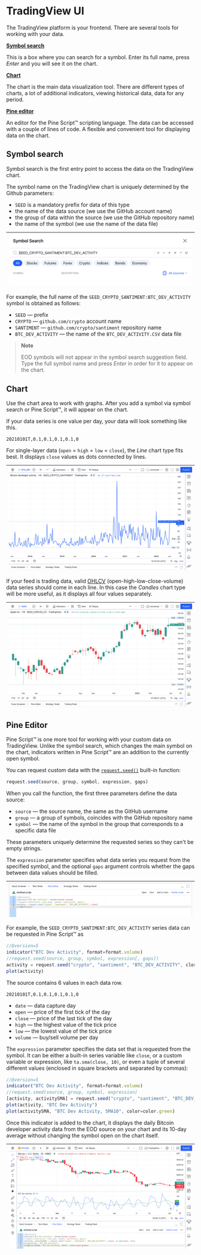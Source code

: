 [ui_chart_candles]: /images/ui_chart_candles.png
[ui_chart_line]: /images/ui_chart_line.png
[ui_search]: /images/ui_search_empty.png
[ui_pine]: /images/ui_pine.png
[ui_pine_btc]: /images/ui_chart_pine_sma_btc.png
[request_seed]: https://www.tradingview.com/pine-script-reference/v5/#fun_request{dot}seed
[support_ohlc]: https://www.tradingview.com/support/solutions/43000619436-heikin-ashi/

# TradingView UI

The TradingView platform is your frontend. There are several tools for working with your data.

__[Symbol search](#symbol-search)__

This is a box where you can search for a symbol. Enter its full name, press _Enter_ and you will see it on the chart.

__[Chart](#chart)__

The chart is the main data visualization tool.
There are different types of charts, a lot of additional indicators, viewing historical data, data for any period.

__[Pine editor](#pine-editor)__

An editor for the Pine Script™ scripting language. The data can be accessed with a couple of lines of code.
A flexible and convenient tool for displaying data on the chart.

## Symbol search

Symbol search is the first entry point to access the data on the TradingView chart.

The symbol name on the TradingView chart is uniquely determined by the Github parameters:

- `SEED` is a mandatory prefix for data of this type
- the name of the data source (we use the GitHub account name)
- the group of data within the source (we use the GitHub repository name)
- the name of the symbol (we use the name of the data file)

|![Symbol Search][ui_search]|
|-|

For example, the full name of the `SEED_CRYPTO_SANTIMENT:BTC_DEV_ACTIVITY` symbol is obtained as follows:

- `SEED` — prefix
- `CRYPTO` — `github.com/crypto` account name
- `SANTIMENT` — `github.com/crypto/santiment` repository name
- `BTC_DEV_ACTIVITY` — the name of the `BTC_DEV_ACTIVITY.CSV` data file

> __Note__
>
> EOD symbols will not appear in the symbol search suggestion field. 
> Type the full symbol name and press _Enter_ in order for it to appear on the chart.

## Chart

Use the chart area to work with graphs. After you add a symbol via symbol search or Pine Script™, it will appear on the chart.

If your data series is one value per day, your data will look something like this.

```csv
20210101T,0.1,0.1,0.1,0.1,0
```

For single-layer data (`open` = `high` = `low` = `close`), the _Line_ chart type fits best. It displays `close` values as dots connected by lines.

|![ui_chart_line]|
|-|

If your feed is trading data, valid [OHLCV][support_ohlc] (open-high-low-close-volume) data series should come in each line.
In this case the _Candles_ chart type will be more useful, as it displays all four values separately.

|![ui_chart_candles]|
|-|

## Pine Editor

Pine Script™ is one more tool for working with your custom data on TradingView. 
Unlike the symbol search, which changes the main symbol on the chart, indicators written in Pine Script™ are an addition to the currently open symbol.

You can request custom data with the [`request.seed()`][request_seed] built-in function:

```js
request.seed(source, group, symbol, expression, gaps)
```

When you call the function, the first three parameters define the data source:

- `source` — the source name, the same as the GitHub username
- `group` — a group of symbols, coincides with the GitHub repository name
- `symbol` — the name of the symbol in the group that corresponds to a specific data file

These parameters uniquely determine the requested series so they can't be empty strings.

The `expression` parameter specifies what data series you request from the specified symbol, 
and the optional `gaps` argument controls whether the gaps between data values should be filled.

|![ui_pine]|
|-|

For example, the `SEED_CRYPTO_SANTIMENT:BTC_DEV_ACTIVITY` series data can be requested in Pine Script™ as

```js
//@version=5
indicator("BTC Dev Activity", format=format.volume)
//request.seed(source, group, symbol, expression[, gaps])
activity = request.seed("crypto", "santiment", "BTC_DEV_ACTIVITY", close)
plot(activity)
```

The source contains 6 values in each data row.

```csv
20210101T,0.1,0.1,0.1,0.1,0
```

- `date` — data capture day
- `open` — price of the first tick of the day
- `close` — price of the last tick of the day
- `high` — the highest value of the tick price
- `low` — the lowest value of the tick price
- `volume` — buy/sell volume per day

The `expression` parameter specifies the data set that is requested from the symbol. 
It can be either a built-in series variable like `close`, or a custom variable or expression, 
like `ta.sma(close, 10)`, or even a tuple of several different values (enclosed in square brackets and separated by commas):

```js
//@version=5
indicator("BTC Dev Activity", format=format.volume)
//request.seed(source, group, symbol, expression)
[activity, activitySMA] = request.seed("crypto", "santiment", "BTC_DEV_ACTIVITY", [close, ta.sma(close, 10)])
plot(activity, "BTC Dev Activity")
plot(activitySMA, "BTC Dev Activity, SMA10", color=color.green)
```

Once this indicator is added to the chart, it displays the daily Bitcoin developer activity data 
from the EOD source on your chart and its 10-day average without changing the symbol open on the chart itself.

|![ui_pine_btc]|
|-|
